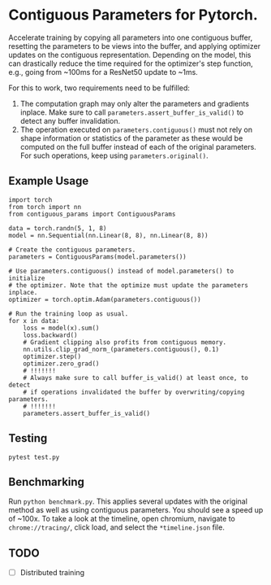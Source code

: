 # Contiguous Parameters for Pytorch.
Accelerate training by copying all parameters into one contiguous buffer,
resetting the parameters to be views into the buffer, and applying optimizer
updates on the contiguous representation. Depending on the model, this can
drastically reduce the time required for the optimizer's step function, e.g.,
going from ~100ms for a ResNet50 update to ~1ms. 

For this to work, two requirements need to be fulfilled:
1. The computation graph may only alter the parameters and gradients inplace.
   Make sure to call `parameters.assert_buffer_is_valid()` to detect any buffer
   invalidation.
2. The operation executed on `parameters.contiguous()` must not rely on shape
   information or statistics of the parameter as these would be computed on the
   full buffer instead of each of the original parameters. For such operations,
   keep using `parameters.original()`.


## Example Usage
```
import torch
from torch import nn
from contiguous_params import ContiguousParams

data = torch.randn(5, 1, 8)
model = nn.Sequential(nn.Linear(8, 8), nn.Linear(8, 8))

# Create the contiguous parameters.
parameters = ContiguousParams(model.parameters())

# Use parameters.contiguous() instead of model.parameters() to initialize
# the optimizer. Note that the optimize must update the parameters inplace.
optimizer = torch.optim.Adam(parameters.contiguous())

# Run the training loop as usual.
for x in data:
    loss = model(x).sum()
    loss.backward()
    # Gradient clipping also profits from contiguous memory.
    nn.utils.clip_grad_norm_(parameters.contiguous(), 0.1)
    optimizer.step()
    optimizer.zero_grad()
    # !!!!!!!
    # Always make sure to call buffer_is_valid() at least once, to detect
    # if operations invalidated the buffer by overwriting/copying parameters.
    # !!!!!!!
    parameters.assert_buffer_is_valid()
``` 


## Testing
```
pytest test.py
```

## Benchmarking
Run `python benchmark.py`. This applies several updates with the original method
as well as using contiguous parameters. You should see a speed up of ~100x.
To take a look at the timeline, open chromium, navigate to `chrome://tracing/`,
click load, and select the `*timeline.json` file.


## TODO
- [ ] Distributed training
